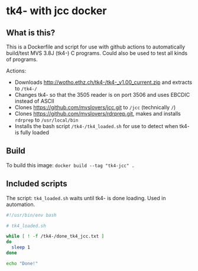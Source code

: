 # tk4- with jcc docker

## What is this?

This is a Dockerfile and script for use with github actions to automatically build/test MVS 3.8J (tk4-) C programs. Could also be used to test all kinds of programs. 

Actions:

- Downloads http://wotho.ethz.ch/tk4-/tk4-_v1.00_current.zip and extracts to `/tk4-/`
- Changes tk4- so that the 3505 reader is on port 3506 and uses EBCDIC instead of ASCII
- Clones https://github.com/mvslovers/jcc.git to `/jcc` (technically `/`)
- Clones https://github.com/mvslovers/rdrprep.git, makes and installs `rdrprep` to `/usr/local/bin`
- Installs the bash script `/tk4-/tk4_loaded.sh` for use to detect when tk4- is fully loaded

## Build

To build this image: `docker build --tag "tk4-jcc" .`


## Included scripts

The script: `tk4_loaded.sh` waits until tk4- is done loading. Used in automation.

```bash
#!/usr/bin/env bash

# tk4_loaded.sh

while [ ! -f /tk4-/done_tk4_jcc.txt ]
do
  sleep 1
done

echo "Done!"
``` 
